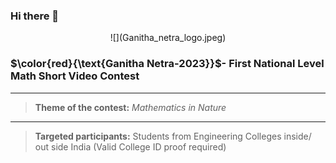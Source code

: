 ### Hi there 👋

<center>
![](Ganitha_netra_logo.jpeg)
</center>


<!--
**GanithaNetra/GanithaNetra** is a ✨ _special_ ✨ repository because its `README.md` (this file) appears on your GitHub profile.

Here are some ideas to get you started:

- 🔭 I’m currently working on ...
- 🌱 I’m currently learning ...
- 👯 I’m looking to collaborate on ...
- 🤔 I’m looking for help with ...
- 💬 Ask me about ...
- 📫 How to reach me: ...
- 😄 Pronouns: ...
- ⚡ Fun fact: ...
-->

### $\color{red}{\text{Ganitha Netra-2023}}$- First National Level Math Short Video Contest

----
>**Theme of the contest:** *Mathematics in Nature*
----

>**Targeted participants:** Students from Engineering Colleges inside/ out side India (Valid College ID proof required)



